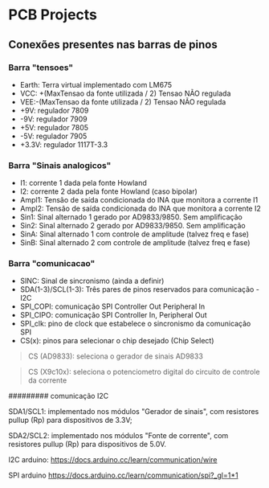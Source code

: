 # PCB Projects

## Conexões presentes nas barras de pinos

### Barra "tensoes"

- Earth: Terra virtual implementado com LM675
- VCC: +(MaxTensao da fonte utilizada / 2) Tensao NÃO regulada
- VEE:-(MaxTensao da fonte utilizada / 2)  Tensao NÃO regulada
- +9V: regulador 7809
- -9V: regulador 7909
- +5V: regulador 7805
- -5V: regulador 7905
- +3.3V: regulador 1117T-3.3

### Barra "Sinais analogicos"
- I1: corrente 1 dada pela fonte Howland
- I2: corrente 2 dada pela fonte Howland (caso bipolar)
- Ampl1: Tensão de saída condicionada do INA que monitora a corrente I1
- Ampl2: Tensão de saída condicionada do INA que monitora a corrente I2
- Sin1: Sinal alternado 1 gerado por AD9833/9850. Sem amplificação
- Sin2: Sinal alternado 2 gerado por AD9833/9850. Sem amplificação
- SinA: Sinal alternado 1 com controle de amplitude (talvez freq e fase)
- SinB: Sinal alternado 2 com controle de amplitude (talvez freq e fase)

### Barra "comunicacao"
- SINC: Sinal de sincronismo (ainda a definir)
- SDA(1-3)/SCL(1-3): Três pares de pinos reservados para comunicação - I2C
- SPI_COPI: comunicação SPI Controller Out Peripheral In
- SPI_CIPO: comunicação SPI Controller In, Peripheral Out
- SPI_clk: pino de clock que estabelece o sincronismo da comunicação SPI
- CS(x): pinos para selecionar o chip desejado (Chip Select)
> CS (AD9833): seleciona o gerador de sinais AD9833

> CS (X9c10x): seleciona o potenciometro digital do circuito de controle da corrente

######### comunicação I2C

SDA1/SCL1: implementado nos módulos "Gerador de sinais", com resistores pullup (Rp) para dispositivos de 3.3V;

SDA2/SCL2: implementado nos módulos "Fonte de corrente", com resistores pullup (Rp) para dispositivos de 5.0V. 


I2C arduino: https://docs.arduino.cc/learn/communication/wire

SPI arduino https://docs.arduino.cc/learn/communication/spi?_gl=1*1



